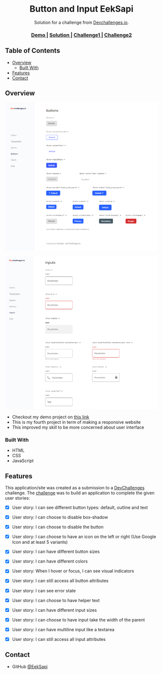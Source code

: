 <h1 align="center">Button and Input EekSapi</h1>

<div align="center">
   Solution for a challenge from  <a href="http://devchallenges.io" target="_blank">Devchallenges.io</a>.
</div>

<div align="center">
  <h3>
    <a href="https://main--luminous-snickerdoodle-4a2274.netlify.app/">
      Demo
    </a>
    <span> | </span>
    <a href="https://github.com/EekSapi/Button-Input">
      Solution
    </a>
    <span> | </span>
    <a href="https://devchallenges.io/challenges/ohgVTyJCbm5OZyTB2gNY">
      Challenge1
    </a>
    <span> | </span>
    <a href="https://devchallenges.io/challenges/TSqutYM4c5WtluM7QzGp">
      Challenge2
    </a>
  </h3>
</div>

<!-- TABLE OF CONTENTS -->

## Table of Contents

- [Overview](#overview)
  - [Built With](#built-with)
- [Features](#features)
- [Contact](#contact)

<!-- OVERVIEW -->

## Overview

![screenshot](https://github.com/EekSapi/Button-Input/blob/95bbebcca4cad99aab9c1eb831368a9fe470af35/Buttons.png)

![screenshot](https://github.com/EekSapi/Button-Input/blob/95bbebcca4cad99aab9c1eb831368a9fe470af35/Inputs.png)

- Checkout my demo project on <a href="https://main--luminous-snickerdoodle-4a2274.netlify.app/">this link</a>
- This is my fourth project in term of making a responsive website
- This improved my skill to be more concerned about user interface

### Built With

- HTML
- CSS
- JavaScript

## Features

This application/site was created as a submission to a [DevChallenges](https://devchallenges.io/challenges) challenge. The [challenge](https://devchallenges.io/challenges/ohgVTyJCbm5OZyTB2gNY) was to build an application to complete the given user stories:

- [x] User story: I can see different button types: default, outline and text
- [x] User story: I can choose to disable box-shadow
- [x] User story: I can choose to disable the button
- [x] User story: I can choose to have an icon on the left or right (Use Google Icon and at least 5 variants)
- [x] User story: I can have different button sizes
- [x] User story: I can have different colors
- [x] User story: When I hover or focus, I can see visual indicators
- [x] User story: I can still access all button attributes
- [x] User story: I can see error state
- [x] User story: I can choose to have helper text
- [x] User story: I can have different input sizes
- [x] User story: I can choose to have input take the width of the parent
- [x] User story: I can have multiline input like a textarea
- [x] User story: I can still access all input attributes


## Contact

- GitHub [@EekSapi](https://github.com/Eeksapi)
